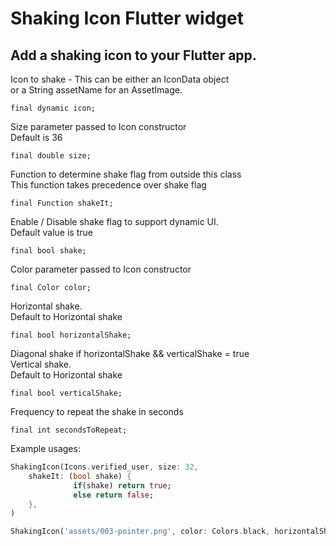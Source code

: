 # Shaking Icon Flutter widget

##  Add a shaking icon to your Flutter app.

Icon to shake - This can be either an IconData object <br/>
or a String assetName for an AssetImage.
```
final dynamic icon;
```
Size parameter passed to Icon constructor<br/>
Default is 36
```
final double size;
```
Function to determine shake flag from outside this class<br/>
This function takes precedence over shake flag
```
final Function shakeIt;
```
Enable / Disable shake flag to support dynamic UI.<br/>
Default value is true
```
final bool shake;
```
Color parameter passed to Icon constructor
```
final Color color;
```
Horizontal shake.<br/>
Default to Horizontal shake
```
final bool horizontalShake;
```
Diagonal shake if horizontalShake && verticalShake = true<br/>
Vertical shake.<br/>
Default to Horizontal shake
```
final bool verticalShake;
```
Frequency to repeat the shake in seconds
```
final int secondsToRepeat;
```
Example usages:
``` dart
ShakingIcon(Icons.verified_user, size: 32, 
    shakeIt: (bool shake) {
              if(shake) return true;
              else return false;
    },
)

ShakingIcon('assets/003-pointer.png', color: Colors.black, horizontalShake: false, shake: false)
  
```

